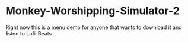 # Monkey-Worshipping-Simulator-2
Right now this is a menu demo for anyone that wants to download it and listen to Lofi-Beats

